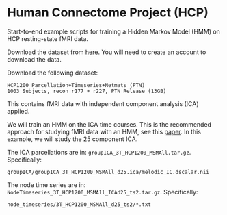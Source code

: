 # Human Connectome Project (HCP)

Start-to-end example scripts for training a Hidden Markov Model (HMM) on HCP resting-state fMRI data.

Download the dataset from [here](https://db.humanconnectome.org/data/projects/HCP_1200). You will need to create an account to download the data.

Download the following dataset:
```
HCP1200 Parcellation+Timeseries+Netmats (PTN)
1003 Subjects, recon r177 + r227, PTN Release (13GB)
```

This contains fMRI data with independent component analysis (ICA) applied.

We will train an HMM on the ICA time courses. This is the recommended approach for studying fMRI data with an HMM, see this [paper](https://www.sciencedirect.com/science/article/pii/S1053811922001550). In this example, we will study the 25 component ICA.

The ICA parcellations are in: `groupICA_3T_HCP1200_MSMAll.tar.gz`. Specifically:
```
groupICA/groupICA_3T_HCP1200_MSMAll_d25.ica/melodic_IC.dscalar.nii
```

The node time series are in: `NodeTimeseries_3T_HCP1200_MSMAll_ICAd25_ts2.tar.gz`. Specifically:
```
node_timeseries/3T_HCP1200_MSMAll_d25_ts2/*.txt
```
